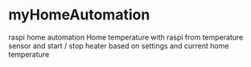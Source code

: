 # myHomeAutomation
raspi home automation
Home temperature with raspi from temperature sensor and start / stop heater based on settings and current home temperature
